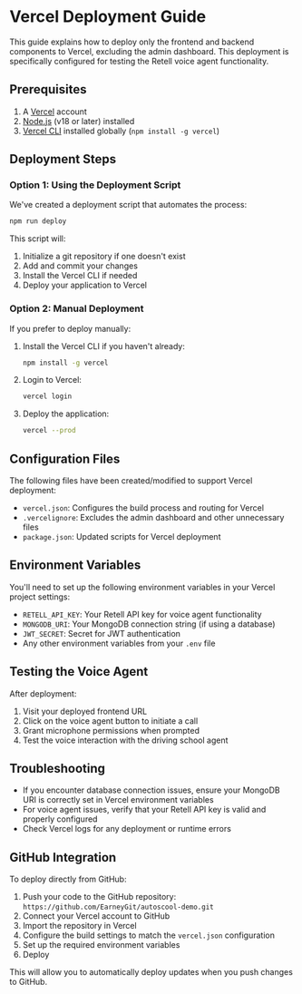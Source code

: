 # Vercel Deployment Guide

This guide explains how to deploy only the frontend and backend components to Vercel, excluding the admin dashboard. This deployment is specifically configured for testing the Retell voice agent functionality.

## Prerequisites

1. A [Vercel](https://vercel.com/) account
2. [Node.js](https://nodejs.org/) (v18 or later) installed
3. [Vercel CLI](https://vercel.com/docs/cli) installed globally (`npm install -g vercel`)

## Deployment Steps

### Option 1: Using the Deployment Script

We've created a deployment script that automates the process:

```bash
npm run deploy
```

This script will:
1. Initialize a git repository if one doesn't exist
2. Add and commit your changes
3. Install the Vercel CLI if needed
4. Deploy your application to Vercel

### Option 2: Manual Deployment

If you prefer to deploy manually:

1. Install the Vercel CLI if you haven't already:
   ```bash
   npm install -g vercel
   ```

2. Login to Vercel:
   ```bash
   vercel login
   ```

3. Deploy the application:
   ```bash
   vercel --prod
   ```

## Configuration Files

The following files have been created/modified to support Vercel deployment:

- `vercel.json`: Configures the build process and routing for Vercel
- `.vercelignore`: Excludes the admin dashboard and other unnecessary files
- `package.json`: Updated scripts for Vercel deployment

## Environment Variables

You'll need to set up the following environment variables in your Vercel project settings:

- `RETELL_API_KEY`: Your Retell API key for voice agent functionality
- `MONGODB_URI`: Your MongoDB connection string (if using a database)
- `JWT_SECRET`: Secret for JWT authentication
- Any other environment variables from your `.env` file

## Testing the Voice Agent

After deployment:

1. Visit your deployed frontend URL
2. Click on the voice agent button to initiate a call
3. Grant microphone permissions when prompted
4. Test the voice interaction with the driving school agent

## Troubleshooting

- If you encounter database connection issues, ensure your MongoDB URI is correctly set in Vercel environment variables
- For voice agent issues, verify that your Retell API key is valid and properly configured
- Check Vercel logs for any deployment or runtime errors

## GitHub Integration

To deploy directly from GitHub:

1. Push your code to the GitHub repository: `https://github.com/EarneyGit/autoscool-demo.git`
2. Connect your Vercel account to GitHub
3. Import the repository in Vercel
4. Configure the build settings to match the `vercel.json` configuration
5. Set up the required environment variables
6. Deploy

This will allow you to automatically deploy updates when you push changes to GitHub.
